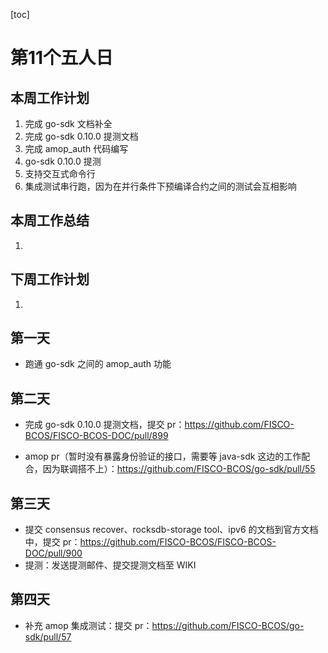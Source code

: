 [toc]

# 第11个五人日

## 本周工作计划

1. 完成 go-sdk 文档补全
2. 完成 go-sdk 0.10.0 提测文档
3. 完成 amop_auth 代码编写
4. go-sdk 0.10.0 提测
5. 支持交互式命令行
6. 集成测试串行跑，因为在并行条件下预编译合约之间的测试会互相影响

## 本周工作总结

1. 

## 下周工作计划

1. 

## 第一天

- 跑通 go-sdk 之间的 amop_auth 功能

## 第二天

- 完成 go-sdk 0.10.0 提测文档，提交 pr：https://github.com/FISCO-BCOS/FISCO-BCOS-DOC/pull/899

- amop  pr（暂时没有暴露身份验证的接口，需要等 java-sdk 这边的工作配合，因为联调搭不上）：https://github.com/FISCO-BCOS/go-sdk/pull/55

## 第三天

- 提交 consensus recover、rocksdb-storage tool、ipv6 的文档到官方文档中，提交 pr：https://github.com/FISCO-BCOS/FISCO-BCOS-DOC/pull/900
- 提测：发送提测邮件、提交提测文档至 WIKI

## 第四天

- 补充 amop 集成测试：提交 pr：https://github.com/FISCO-BCOS/go-sdk/pull/57